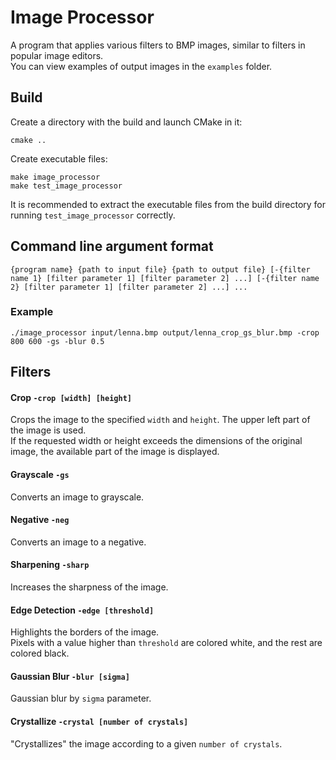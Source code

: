 # Image Processor

A program that applies various filters to BMP images, similar to filters in popular image editors. \
You can view examples of output images in the `examples` folder.

## Build

Create a directory with the build and launch CMake in it:
```
cmake ..
```

Create executable files:
```
make image_processor
make test_image_processor
```

It is recommended to extract the executable files from the build directory for running `test_image_processor` correctly.

## Command line argument format

`{program name} {path to input file} {path to output file} [-{filter name 1} [filter parameter 1] [filter parameter 2] ...] [-{filter name 2} [filter parameter 1] [filter parameter 2] ...] ...`

### Example

`./image_processor input/lenna.bmp output/lenna_crop_gs_blur.bmp -crop 800 600 -gs -blur 0.5`

## Filters

#### Crop   `-crop [width] [height]`

Crops the image to the specified `width` and `height`. The upper left part of the image is used. \
If the requested width or height exceeds the dimensions of the original image, the available part of the image is displayed.

#### Grayscale `-gs`

Converts an image to grayscale.

#### Negative `-neg`

Converts an image to a negative.

#### Sharpening `-sharp`

Increases the sharpness of the image.

#### Edge Detection `-edge [threshold]`

Highlights the borders of the image. \
Pixels with a value higher than `threshold` are colored white, and the rest are colored black.

#### Gaussian Blur `-blur [sigma]`

Gaussian blur by `sigma` parameter.

#### Crystallize `-crystal [number of crystals]`

"Crystallizes" the image according to a given `number of crystals`.
